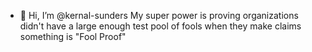 - 👋 Hi, I’m @kernal-sunders
My super power is proving organizations didn't have a large enough test pool of fools when they make claims something is "Fool Proof"

<!---
kernal-sunders/kernal-sunders is a ✨ special ✨ repository because its `README.md` (this file) appears on your GitHub profile.
You can click the Preview link to take a look at your changes.
--->
